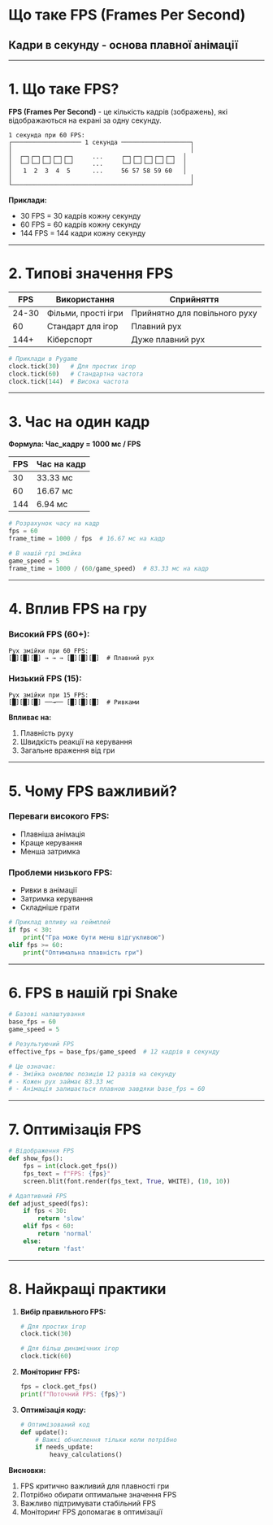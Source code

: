 # Що таке FPS (Frames Per Second)
## Кадри в секунду - основа плавної анімації

---

# 1. Що таке FPS?

**FPS (Frames Per Second)** - це кількість кадрів (зображень), які відображаються на екрані за одну секунду.

```
1 секунда при 60 FPS:
┌─────────────────── 1 секунда ───────────────────┐
│                                                 │
│  ┌─┐┌─┐┌─┐┌─┐┌─┐     ...     ┌─┐┌─┐┌─┐┌─┐┌─┐  │
│  └─┘└─┘└─┘└─┘└─┘     ...     └─┘└─┘└─┘└─┘└─┘  │
│   1  2  3  4  5      ...     56 57 58 59 60   │
│                                                 │
└─────────────────────────────────────────────────┘
```

**Приклади:**
- 30 FPS = 30 кадрів кожну секунду
- 60 FPS = 60 кадрів кожну секунду
- 144 FPS = 144 кадри кожну секунду

---

# 2. Типові значення FPS

| FPS | Використання | Сприйняття |
|-----|-------------|------------|
| 24-30 | Фільми, прості ігри | Прийнятно для повільного руху |
| 60 | Стандарт для ігор | Плавний рух |
| 144+ | Кіберспорт | Дуже плавний рух |

```python
# Приклади в Pygame
clock.tick(30)   # Для простих ігор
clock.tick(60)   # Стандартна частота
clock.tick(144)  # Висока частота
```

---

# 3. Час на один кадр

**Формула: Час_кадру = 1000 мс / FPS**

| FPS | Час на кадр |
|-----|------------|
| 30  | 33.33 мс   |
| 60  | 16.67 мс   |
| 144 | 6.94 мс    |

```python
# Розрахунок часу на кадр
fps = 60
frame_time = 1000 / fps  # 16.67 мс на кадр

# В нашій грі змійка
game_speed = 5
frame_time = 1000 / (60/game_speed)  # 83.33 мс на кадр
```

---

# 4. Вплив FPS на гру

### Високий FPS (60+):
```
Рух змійки при 60 FPS:
[█][█][█] → → → [█][█][█]  # Плавний рух
```

### Низький FPS (15):
```
Рух змійки при 15 FPS:
[█][█][█] ──→── [█][█][█]  # Ривками
```

**Впливає на:**
1. Плавність руху
2. Швидкість реакції на керування
3. Загальне враження від гри

---

# 5. Чому FPS важливий?

### Переваги високого FPS:
- Плавніша анімація
- Краще керування
- Менша затримка

### Проблеми низького FPS:
- Ривки в анімації
- Затримка керування
- Складніше грати

```python
# Приклад впливу на геймплей
if fps < 30:
    print("Гра може бути менш відгукливою")
elif fps >= 60:
    print("Оптимальна плавність гри")
```

---

# 6. FPS в нашій грі Snake

```python
# Базові налаштування
base_fps = 60
game_speed = 5

# Результуючий FPS
effective_fps = base_fps/game_speed  # 12 кадрів в секунду

# Це означає:
# - Змійка оновлює позицію 12 разів на секунду
# - Кожен рух займає 83.33 мс
# - Анімація залишається плавною завдяки base_fps = 60
```

---

# 7. Оптимізація FPS

```python
# Відображення FPS
def show_fps():
    fps = int(clock.get_fps())
    fps_text = f"FPS: {fps}"
    screen.blit(font.render(fps_text, True, WHITE), (10, 10))

# Адаптивний FPS
def adjust_speed(fps):
    if fps < 30:
        return 'slow'
    elif fps < 60:
        return 'normal'
    else:
        return 'fast'
```

---

# 8. Найкращі практики

1. **Вибір правильного FPS:**
   ```python
   # Для простих ігор
   clock.tick(30)
   
   # Для більш динамічних ігор
   clock.tick(60)
   ```

2. **Моніторинг FPS:**
   ```python
   fps = clock.get_fps()
   print(f"Поточний FPS: {fps}")
   ```

3. **Оптимізація коду:**
   ```python
   # Оптимізований код
   def update():
       # Важкі обчислення тільки коли потрібно
       if needs_update:
           heavy_calculations()
   ```

**Висновки:**
1. FPS критично важливий для плавності гри
2. Потрібно обирати оптимальне значення FPS
3. Важливо підтримувати стабільний FPS
4. Моніторинг FPS допомагає в оптимізації
